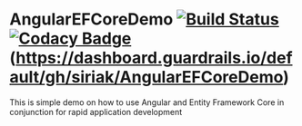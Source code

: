 # AngularEFCoreDemo [![Build Status](https://travis-ci.org/siriak/AngularEFCoreDemo.svg?branch=master)](https://travis-ci.org/siriak/AngularEFCoreDemo) [![Codacy Badge](https://api.codacy.com/project/badge/Grade/910b878d578e4a84bc1059bea697558c)](https://www.codacy.com/app/siriak/AngularEFCoreDemo?utm_source=github.com&amp;utm_medium=referral&amp;utm_content=siriak/AngularEFCoreDemo&amp;utm_campaign=Badge_Grade)(https://dashboard.guardrails.io/default/gh/siriak/AngularEFCoreDemo)
This is simple demo on how to use Angular and Entity Framework Core in conjunction for rapid application development
